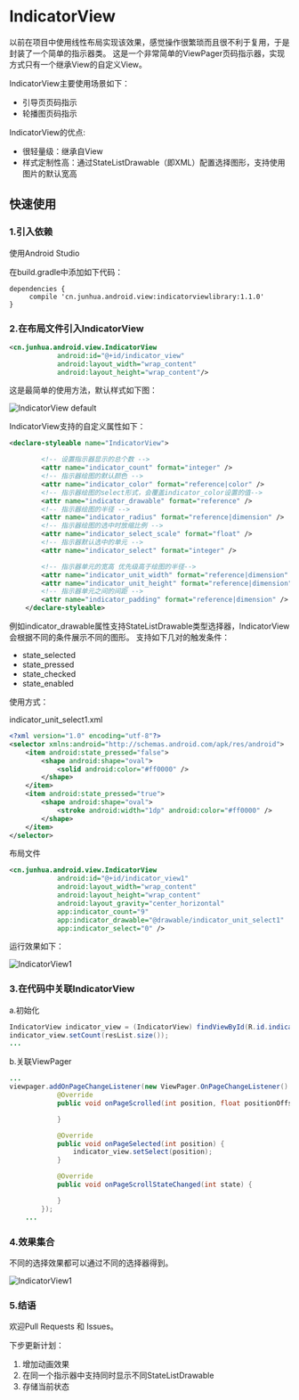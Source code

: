 # IndicatorView
以前在项目中使用线性布局实现该效果，感觉操作很繁琐而且很不利于复用，于是封装了一个简单的指示器类。
这是一个非常简单的ViewPager页码指示器，实现方式只有一个继承View的自定义View。

IndicatorView主要使用场景如下：

- 引导页页码指示
- 轮播图页码指示

IndicatorView的优点:

- 很轻量级：继承自View
- 样式定制性高：通过StateListDrawable（即XML）配置选择图形，支持使用图片的默认宽高



## 快速使用

### 1.引入依赖

使用Android Studio

在build.gradle中添加如下代码：
```
dependencies {
     compile 'cn.junhua.android.view:indicatorviewlibrary:1.1.0'
}
```


### 2.在布局文件引入IndicatorView

```xml
<cn.junhua.android.view.IndicatorView
            android:id="@+id/indicator_view"
            android:layout_width="wrap_content"
            android:layout_height="wrap_content"/>
```

这是最简单的使用方法，默认样式如下图：

![IndicatorView default](https://github.com/JunhuaLin/IndicatorView/blob/master/photo/indicatorview_default.png)

IndicatorView支持的自定义属性如下：

```xml
<declare-styleable name="IndicatorView">

        <!-- 设置指示器显示的总个数 -->
        <attr name="indicator_count" format="integer" />
        <!-- 指示器绘图的默认颜色 -->
        <attr name="indicator_color" format="reference|color" />
        <!-- 指示器绘图的select形式，会覆盖indicator_color设置的值-->
        <attr name="indicator_drawable" format="reference" />
        <!-- 指示器绘图的半径 -->
        <attr name="indicator_radius" format="reference|dimension" />
        <!-- 指示器绘图的选中时放缩比例 -->
        <attr name="indicator_select_scale" format="float" />
        <!-- 指示器默认选中的单元 -->
        <attr name="indicator_select" format="integer" />

        <!-- 指示器单元的宽高 优先级高于绘图的半径-->
        <attr name="indicator_unit_width" format="reference|dimension" />
        <attr name="indicator_unit_height" format="reference|dimension" />
        <!-- 指示器单元之间的间距 -->
        <attr name="indicator_padding" format="reference|dimension" />
    </declare-styleable>
```

例如indicator_drawable属性支持StateListDrawable类型选择器，IndicatorView会根据不同的条件展示不同的图形。
支持如下几对的触发条件：
* state_selected
* state_pressed
* state_checked
* state_enabled

使用方式：

indicator_unit_select1.xml
```xml
<?xml version="1.0" encoding="utf-8"?>
<selector xmlns:android="http://schemas.android.com/apk/res/android">
    <item android:state_pressed="false">
        <shape android:shape="oval">
            <solid android:color="#ff0000" />
        </shape>
    </item>
    <item android:state_pressed="true">
        <shape android:shape="oval">
            <stroke android:width="1dp" android:color="#ff0000" />
        </shape>
    </item>
</selector>
```

布局文件
```xml
<cn.junhua.android.view.IndicatorView
            android:id="@+id/indicator_view1"
            android:layout_width="wrap_content"
            android:layout_height="wrap_content"
            android:layout_gravity="center_horizontal"
            app:indicator_count="9"
            app:indicator_drawable="@drawable/indicator_unit_select1"
            app:indicator_select="0" />
```

运行效果如下：

![IndicatorView1](https://github.com/JunhuaLin/IndicatorView/blob/master/photo/indicatorview1.png)


### 3.在代码中关联IndicatorView

a.初始化
```java
IndicatorView indicator_view = (IndicatorView) findViewById(R.id.indicator_view);
indicator_view.setCount(resList.size());
...
```

b.关联ViewPager

```java
...
viewpager.addOnPageChangeListener(new ViewPager.OnPageChangeListener() {
            @Override
            public void onPageScrolled(int position, float positionOffset, int positionOffsetPixels) {

            }

            @Override
            public void onPageSelected(int position) {
                indicator_view.setSelect(position);
            }

            @Override
            public void onPageScrollStateChanged(int state) {

            }
        });
    ...
```

### 4.效果集合

不同的选择效果都可以通过不同的选择器得到。

![IndicatorView1](https://github.com/JunhuaLin/IndicatorView/blob/master/photo/indicatorview3.png)


### 5.结语

欢迎Pull Requests 和 Issues。

下步更新计划：

1. 增加动画效果
2. 在同一个指示器中支持同时显示不同StateListDrawable
3. 存储当前状态



